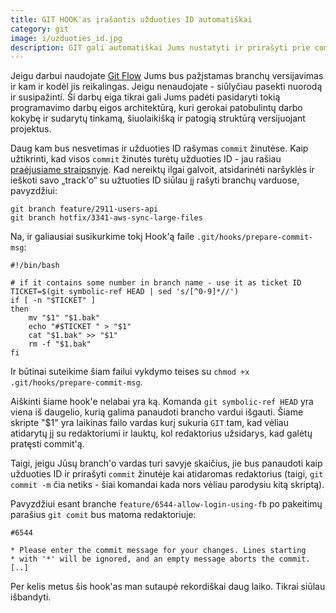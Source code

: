 ```yaml
---
title: GIT HOOK'as įrašantis užduoties ID automatiškai
category: git
image: i/uzduoties_id.jpg
description: GIT gali automatiškai Jums nustatyti ir prirašyti prie commit žinutės Jūsų užduoties ID prie kurios dirbate iš branch pavadinimo.
---
```


Jeigu darbui naudojate [Git Flow](https://www.atlassian.com/git/tutorials/comparing-workflows/gitflow-workflow) Jums bus pažįstamas branchų versijavimas ir kam ir kodėl jis reikalingas. Jeigu nenaudojate - siūlyčiau pasekti nuorodą ir susipažinti. Ši darbų eiga tikrai gali Jums padėti pasidaryti tokią programavimo darbų eigos architektūrą, kuri gerokai patobulintų darbo kokybę ir sudarytų tinkamą, šiuolaikišką ir patogią struktūrą versijuojant projektus.

Daug kam bus nesvetimas ir užduoties ID rašymas `commit` žinutėse. Kaip užtikrinti, kad visos `commit` žinutės turėtų užduoties ID - jau rašiau [praėjusiame straipsnyje](/git/tikriname-commit-zinutes-del-uzduoties-id). Kad nereiktų ilgai galvoit, atsidarinėti naršyklės ir ieškoti savo „track'o“ su užtuoties ID siūlau jį rašyti branchų varduose, pavyzdžiui:

    git branch feature/2911-users-api
    git branch hotfix/3341-aws-sync-large-files

Na, ir galiausiai susikurkime tokį Hook'ą faile `.git/hooks/prepare-commit-msg`:

    #!/bin/bash

    # if it contains some number in branch name - use it as ticket ID
    TICKET=$(git symbolic-ref HEAD | sed 's/[^0-9]*//')
    if [ -n "$TICKET" ]
    then
        mv "$1" "$1.bak"
        echo "#$TICKET " > "$1"
        cat "$1.bak" >> "$1"
        rm -f "$1.bak"
    fi

Ir būtinai suteikime šiam failui vykdymo teises su `chmod +x .git/hooks/prepare-commit-msg`.

Aiškinti šiame hook'e nelabai yra ką. Komanda `git symbolic-ref HEAD` yra viena iš daugelio, kurią galima panaudoti brancho vardui išgauti. Šiame skripte "$1" yra laikinas failo vardas kurį sukuria `GIT` tam, kad vėliau atidarytų jį su redaktoriumi ir lauktų, kol redaktorius užsidarys, kad galėtų pratęsti commit'ą.

Taigi, jeigu Jūsų branch'o vardas turi savyje skaičius, jie bus panaudoti kaip užduoties ID ir prirašyti `commit` žinutėje kai atidaromas redaktorius (taigi, `git commit -m` čia netiks - šiai komandai kada nors vėliau parodysiu kitą skriptą).

Pavyzdžiui esant branche `feature/6544-allow-login-using-fb` po pakeitimų parašius `git comit` bus matoma redaktoriuje:

    #6544

    * Please enter the commit message for your changes. Lines starting
    * with '*' will be ignored, and an empty message aborts the commit.
    [..]

Per kelis metus šis hook'as man sutaupė rekordiškai daug laiko. Tikrai siūlau išbandyti.
